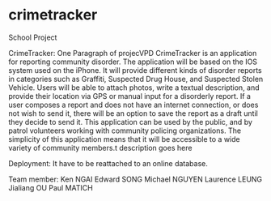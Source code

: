 # crimetracker
School Project

CrimeTracker:
One Paragraph of projecVPD CrimeTracker is an application for reporting community disorder. The application will be based on the IOS system used on the iPhone. It will provide different kinds of disorder reports in categories such as Graffiti, Suspected Drug House, and Suspected Stolen Vehicle. Users will be able to attach photos, write a textual description, and provide their location via GPS or manual input for a disorderly report. If a user composes a report and does not have an internet connection, or does not wish to send it, there will be an option to save the report as a draft until they decide to send it. This application can be used by the public, and by patrol volunteers working with community policing organizations. The simplicity of this application means that it will be accessible to a wide variety of community members.t description goes here

Deployment:
It have to be reattached to an online database.

Team member:
Ken NGAI
Edward SONG
Michael NGUYEN
Laurence LEUNG
Jialiang OU
Paul MATICH
